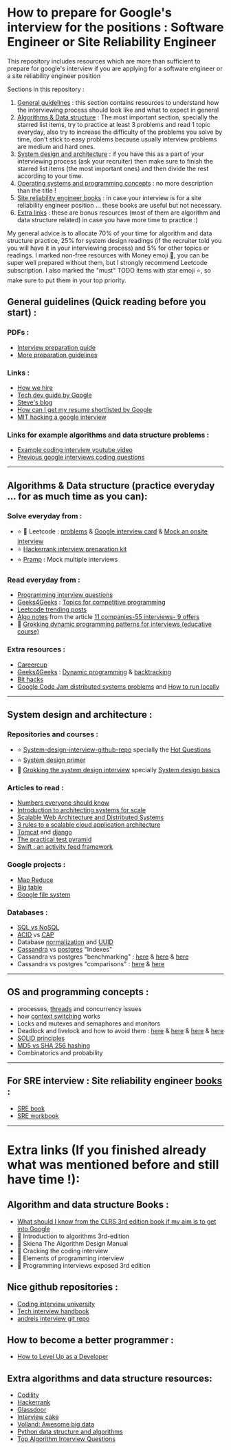 # How to prepare for Google's interview for the positions : Software Engineer or Site Reliability Engineer

This repository includes resources which are more than sufficient to prepare for google's interview if you are applying for a software engineer or a site reliability engineer position

Sections in this repository : 
1. [General guidelines](#general-guidelines-quick-reading-before-you-start-) : this section contains resources to understand how the interviewing process should look like and what to expect in general
2. [Algorithms & Data structure](#algorithms-practice-everyday--for-as-much-time-as-you-can) : The most important section, specially the starred list items, try to practice at least 3 problems and read 1 topic
everyday, also try to increase the difficulty of the problems you solve by time, don't stick to easy problems because usually interview problems are medium and hard ones.
3. [System design and architecture](#system-design-and-architecture-) : if you have this as a part of your interviewing process (ask your recruiter) then make sure to finish the starred list items (the most important ones) and then divide the rest according to your time.
4. [Operating systems and programming concepts](#os-and-programming-concepts-) : no more description than the title !
5. [Site reliability engineer books](#for-sre-interview--site-reliability-engineer-books-) : in case your interview is for a site reliability engineer position ... these books are useful but not necessary.
6. [Extra links](#extra-links-if-you-finished-already-what-was-mentioned-before-and-still-have-time-) : these are bonus resources (most of them are algorithm and data structure related) in case you have more time to practice :)

My general advice is to allocate 70% of your time for algorithm and data structure practice, 25% for system design readings (if the recruiter told you you will have it in your interviewing process) and 5% for other topics or readings.
I marked non-free resources with Money emoji :money_with_wings:, you can be super well prepared without them, but I strongly recommend Leetcode subscription.
I also marked the "must" TODO items with star emoji :star:, so make sure to put them in your top priority.


## General guidelines (Quick reading before you start) : 

### PDFs :
 * [Interview preparation guide](https://github.com/mister0/How-to-prepare-for-google-interview-SWE-SRE/blob/master/Interview%20Prep%20Guide.pdf)
 * [More preparation guidelines](https://www.mtu.edu/career/students/networking/interviews/prepare.pdf)

### Links :
 * [How we hire](https://careers.google.com/how-we-hire/)
 * [Tech dev guide by Google](https://techdevguide.withgoogle.com/)
 * [Steve's blog](http://steve-yegge.blogspot.com/2008/03/get-that-job-at-google.html)
 * [How can I get my resume shortlisted by Google](https://www.quora.com/How-can-I-get-my-resume-shortlisted-by-Google-for-the-position-of-software-engineer-Can-someone-tell-me-about-the-technical-achievements-or-any-other-details-that-Google-looks-for-on-a-resume)
 * [MIT hacking a google interview](http://courses.csail.mit.edu/iap/interview/materials.php)
### Links for example algorithms and data structure problems :
 * [Example coding interview youtube video](https://www.youtube.com/watch?v=XKu_SEDAykw&feature=em-subs_digest)
 * [Previous google interviews coding questions](https://techdevguide.withgoogle.com/resources/types/coding-interview-question/?courses=foundational&courses=advanced&programming_languages=java&types=coding-interview-question#!)
----------------------------------------------------------------------------------------------------------
## Algorithms & Data structure (practice everyday ... for as much time as you can):

### Solve everyday from : 
* :star: :money_with_wings: Leetcode : [problems](https://leetcode.com/company/google/) & [Google interview card](https://leetcode.com/explore/interview/card/google/) & [Mock an onsite interview](https://leetcode.com/interview/)
* :star: [Hackerrank interview preparation kit](https://www.hackerrank.com/interview/interview-preparation-kit)
* :star: [Pramp](https://www.pramp.com/dashboard#/schedule) : Mock multiple interviews

### Read everyday from : 
* [Programming interview questions](http://www.ardendertat.com/2012/01/09/programming-interview-questions/)
* [Geeks4Geeks](https://www.geeksforgeeks.org/) : [Topics for competitive programming](https://www.geeksforgeeks.org/top-algorithms-and-data-structures-for-competitive-programming/)
* [Leetcode trending posts](https://leetcode.com/discuss/interview-experience?currentPage=1&orderBy=hot&query=)
* [Algo notes](https://github.com/yashasvigirdhar/Interview-Preparation/blob/master/algo-problem-solving/AlgoNotes.md) from the article [11 companies-55 interviews- 9 offers](https://medium.com/@yashgirdhar/11-companies-55-interviews-9-offers-including-google-and-amazon-heres-what-i-have-to-share-293852c1c98f)
* :money_with_wings: [Grokking dynamic programming patterns for interviews (educative course)](https://www.educative.io/courses/grokking-dynamic-programming-patterns-for-coding-interviews/)

### Extra resources : 
* [Careercup](https://careercup.com/)
* [Geeks4Geeks](https://www.geeksforgeeks.org/) : [Dynamic programming](https://www.geeksforgeeks.org/dynamic-programming/) & [backtracking](https://www.geeksforgeeks.org/backtracking-algorithms/)
* [Bit hacks](https://graphics.stanford.edu/~seander/bithacks.html#CountBitsSetNaive)
* [Google Code Jam distributed systems problems](https://codingcompetitions.withgoogle.com/past-competitions/distributed?fbclid=IwAR1gkpsoHn4AzsgrXTeR6EH9-stjKq5ScFXPXZQcZ0fCdxKWskCCJV197c8) and [How to run locally](https://code.google.com/codejam/resources/quickstart-guide#dcj)
----------------------------------------------------------------------------------------------------------
## System design and architecture :

### Repositories and courses :
 * :star: [System-design-interview-github-repo](https://github.com/checkcheckzz/system-design-interview) specially the [Hot Questions](https://github.com/checkcheckzz/system-design-interview#qs)
 * :star: [System design primer](https://github.com/donnemartin/system-design-primer)
 * :money_with_wings: [Grokking the system design interview](https://www.educative.io/collection/5668639101419520/5649050225344512) specially [System design basics](https://www.educative.io/courses/grokking-the-system-design-interview/)
 
### Articles to read :
 * [Numbers everyone should know](https://gist.github.com/hellerbarde/2843375)
 * [Introduction to architecting systems for scale](https://lethain.com/introduction-to-architecting-systems-for-scale/)
 * [Scalable Web Architecture and Distributed Systems](http://www.aosabook.org/en/distsys.html)
 * [3 rules to a scalable cloud application architecture](https://medium.com/@DataStax/instagram-engineerings-3-rules-to-a-scalable-cloud-application-architecture-c44afed31406)
 * [Tomcat](https://www.datadoghq.com/blog/tomcat-architecture-and-performance/) and [django](https://stackoverflow.com/questions/25531390/minimum-server-requirements-for-a-django-project)
 * [The practical test pyramid](https://martinfowler.com/articles/practical-test-pyramid.html)
 * [Swift : an activity feed framework](https://github.com/tschellenbach/Stream-Framework)

### Google projects : 
 * [Map Reduce](https://storage.googleapis.com/pub-tools-public-publication-data/pdf/16cb30b4b92fd4989b8619a61752a2387c6dd474.pdf) 
 * [Big table](https://storage.googleapis.com/pub-tools-public-publication-data/pdf/68a74a85e1662fe02ff3967497f31fda7f32225c.pdf)
 * [Google file system](https://storage.googleapis.com/pub-tools-public-publication-data/pdf/035fc972c796d33122033a0614bc94cff1527999.pdf)

 ### Databases :
 * [SQL vs NoSQL](https://www.educative.io/courses/grokking-the-system-design-interview/YQlK1mDPgpK)
 * [ACID](https://en.wikipedia.org/wiki/ACID) vs [CAP](https://en.wikipedia.org/wiki/CAP_theorem)
 * Database [normalization](https://en.wikipedia.org/wiki/Database_normalization) and [UUID](https://en.wikipedia.org/wiki/Universally_unique_identifier)
 * [Cassandra](https://dzone.com/articles/cassandra-indexing-good-bad) vs [postgres](https://www.postgresql.org/docs/9.5/indexes-types.html) "Indexes"
 * Cassandra vs postgres "benchmarking" : [here](https://academy.datastax.com/planet-cassandra/nosql-performance-benchmarks) & [here](https://www.datastax.com/products/compare/nosql-performance-benchmarks) & [here](https://www.phoronix.com/scan.php?page=news_item&px=PostgreSQL-11-JIT-Benchmarks)
 * Cassandra vs postgres "comparisons" : [here](https://thedulinreport.com/2015/08/08/ten-questions-to-consider-before-choosing-cassandra/) & [here](https://db-engines.com/en/system/Cassandra%3BPostgreSQL)

----------------------------------------------------------------------------------------------------------
## OS and programming concepts :
* processes, [threads](https://en.wikipedia.org/wiki/Thread_(computing)) and concurrency issues
* how [context switching](https://en.wikipedia.org/wiki/Context_switch) works
* Locks and mutexes and semaphores and monitors
* Deadlock and livelock and how to avoid them : [here](https://www.google.com/search?q=locks+and+mutexes+and+semaphores+and+monitors&oq=locks+and+mute&aqs=chrome.2.0j69i57j0l4.3946j0j7&sourceid=chrome&ie=UTF-8)
 & [here](https://stackoverflow.com/questions/2332765/lock-mutex-semaphore-whats-the-difference) & [here](https://www.justsoftwaresolutions.co.uk/threading/locks-mutexes-semaphores.html) & [here](https://anandabhisheksingh.me/locks-mutexes-semaphores/)
* [SOLID principles](https://www.geeksforgeeks.org/solid-principle-in-programming-understand-with-real-life-examples/) 
* [MD5 vs SHA 256 hashing](https://iopscience.iop.org/article/10.1088/1742-6596/978/1/012116/pdf)
* Combinatorics and probability
----------------------------------------------------------------------------------------------------------
## For SRE interview : Site reliability engineer [books](https://landing.google.com/sre/books/) :
* [SRE book](https://landing.google.com/sre/sre-book/toc/)
* [SRE workbook](https://landing.google.com/sre/workbook/toc/)
----------------------------------------------------------------------------------------------------------
# Extra links (If you finished already what was mentioned before and still have time !): 

## Algorithm and data structure Books : 
* [What should I know from the CLRS 3rd edition book if my aim is to get into Google](https://www.quora.com/What-should-I-know-from-the-CLRS-3rd-edition-book-if-my-aim-is-to-get-into-Google/answer/Jimmy-Saade?share=1&srid=TAJ1)
* :money_with_wings: Introduction to algorithms 3rd-edition
* :money_with_wings: Skiena The Algorithm Design Manual 
* :money_with_wings: Cracking the coding interview
* :money_with_wings: Elements of programming interview
* :money_with_wings: Programming interviews exposed 3rd edition

## Nice github repositories : 
* [Coding interview university](https://github.com/jwasham/coding-interview-university)
* [Tech interview handbook](https://github.com/yangshun/tech-interview-handbook)
* [andreis interview git repo](https://github.com/andreis/interview)

## How to become a better programmer :
* [How to Level Up as a Developer](https://gist.github.com/fogus/1138647)

## Extra algorithms and data structure resources: 
* [Codility](https://app.codility.com/programmers/challenges/) 
* [Hackerrank](https://www.hackerrank.com/domains/algorithms?filters%5Bstatus%5D%5B%5D=unsolved&filters%5Bdifficulty%5D%5B%5D=medium&badge_type=problem-solving)
* [Glassdoor](https://www.glassdoor.co.uk/Interview/Google-Software-Engineer-Interview-Questions-EI_IE9079.0,6_KO7,24.htm)
* [Interview cake](https://www.interviewcake.com/google-interview-questions)
* [Volland: Awesome big data](https://github.com/Volland/awesome-bigdata?fbclid=IwAR1iLxjaw1SKtv1gvtWck1558tQfhN598KHpsZq5-SXzlkQ86tjZQy4CgUQ#distributed-programming)
* [Python data structure and algorithms](https://github.com/olamedrek/algorithms)
* [Top Algorithm Interview Questions](https://www.interviewbit.com/algorithm-interview-questions)

